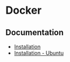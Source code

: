 # Docker

## Documentation

* [Installation](https://docs.docker.com/engine/install/)
* [Installation - Ubuntu](https://docs.docker.com/engine/install/ubuntu/)
